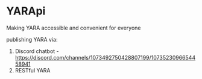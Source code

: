 # YARApi
Making YARA accessible and convenient for everyone

publishing YARA via:
1. Discord chatbot - https://discord.com/channels/1073492750428807199/1073523096654458941
2. RESTful YARA
